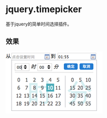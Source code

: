 jquery.timepicker
=================

基于jquery的简单时间选择插件。

效果
-----------------

![效果图](http://github.com/daiying-zhang/jquery.timepicker/raw/master/src/demo.png)
